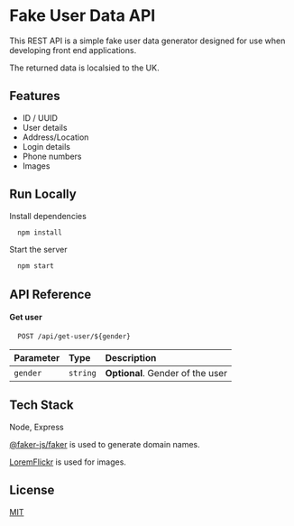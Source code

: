 
# Fake User Data API

This REST API is a simple fake user data generator designed for use when developing front end applications.

The returned data is localsied to the UK.


## Features

- ID / UUID
- User details
- Address/Location
- Login details
- Phone numbers
- Images


## Run Locally

Install dependencies

```bash
  npm install
```

Start the server

```bash
  npm start
```


## API Reference

#### Get user

```http
  POST /api/get-user/${gender}
```

| Parameter | Type     | Description                       |
| :-------- | :------- | :-------------------------------- |
| `gender`      | `string` | **Optional**. Gender of the user |




## Tech Stack

Node, Express

[@faker-js/faker](https://github.com/faker-js/faker) is used to generate domain names.

[LoremFlickr](https://loremflickr.com/) is used for images.
## License

[MIT](https://github.com/louis171/keepsake-api/blob/main/LICENSE)

